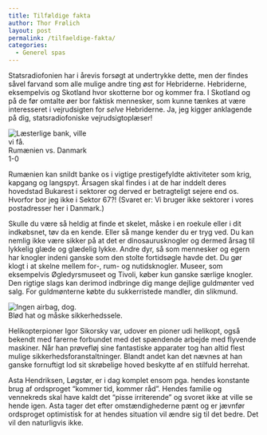 ```yaml
---
title: Tilfældige fakta
author: Thor Frølich
layout: post
permalink: /tilfaeldige-fakta/
categories:
  - Generel spas
---
```

Statsradiofonien har i årevis forsøgt at undertrykke dette, men der findes såvel farvand som alle mulige andre ting øst for Hebriderne. Hebriderne, eksempelvis og Skotland hvor skotterne bor og kommer fra. I Skotland og på de før omtalte øer bor faktisk mennesker, som kunne tænkes at være interesseret i vejrudsigten for *selve* Hebriderne. Ja, jeg kigger anklagende på dig, statsradiofoniske vejrudsigtoplæser!

<div class="bitImage bitRight" style="width: 158px">
  <img src="http://www.abekat.net/images/rumania_01.jpg" alt="Læsterlige bank, ville vi få." /><br /> Rumænien vs. Danmark 1-0
</div>

Rumænien kan snildt banke os i vigtige prestigefyldte aktiviteter som krig, kapgang og langspyt. Årsagen skal findes i at de har inddelt deres hovedstad Bukarest i sektorer og derved er betragteligt sejere end os. Hvorfor bor jeg ikke i Sektor 67?! (Svaret er: Vi bruger ikke sektorer i vores postadresser her i Danmark.)

Skulle du være så heldig at finde et skelet, måske i en roekule eller i dit indkøbsnet, tøv da en kende. Eller så mange kender du er tryg ved. Du kan nemlig ikke være sikker på at det er dinosaurusknogler og dermed årsag til lykkelig glæde og glædelig lykke. Andre dyr, så som mennesker og egern har knogler indeni ganske som den stolte fortidsøgle havde det. Du gør klogt i at skelne mellem for-, rum- og nutidsknogler. Museer, som eksempelvis Øgledyrsmuseet og Tivoli, køber kun ganske særlige knogler. Den rigtige slags kan derimod indbringe dig mange dejlige guldmønter ved salg. For guldmønterne købte du sukkerristede mandler, din slikmund.

<div class="bitImage bitLeft" style="width: 308px">
  <img src="http://www.abekat.net/images/sikorsky_01.jpg" alt="Ingen airbag, dog." /><br /> Blød hat og måske sikkerhedssele.
</div>

Helikopterpioner Igor Sikorsky var, udover en pioner udi helikopt, også bekendt med farerne forbundet med det spændende arbejde med flyvende maskiner. Når han prøvefløj sine fantastiske apparater tog han altid flest mulige sikkerhedsforanstaltninger. Blandt andet kan det nævnes at han ganske fornuftigt lod sit skrøbelige hoved beskytte af en stilfuld herrehat.

Asta Hendriksen, Løgstør, er i dag komplet ensom pga. hendes konstante brug af ordsproget “kommer tid, kommer råd”. Hendes familie og vennekreds skal have kaldt det “pisse irriterende” og svoret ikke at ville se hende igen. Asta tager det efter omstændighederne pænt og er jævnfør ordsproget optimistisk for at hendes situation vil ændre sig til det bedre. Det vil den naturligvis ikke.